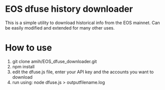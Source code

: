 # EOS dfuse history downloader

This is a simple utility to download historical info from the EOS mainnet.
Can be easily modified and extended for many other uses.

# How to use

1. git clone amih/EOS_dfuse_downloader.git
2. npm install
3. edit the dfuse.js file, enter your API key and the accounts you want to download
4. run using: node dfuse.js > outputfilename.log

